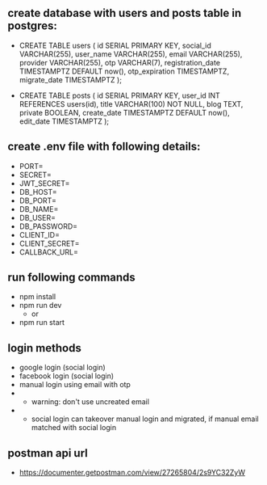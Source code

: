 ## create database with users and posts table in postgres:

- CREATE TABLE users (
  id SERIAL PRIMARY KEY,
  social_id VARCHAR(255),
  user_name VARCHAR(255),
  email VARCHAR(255),
  provider VARCHAR(255),
  otp VARCHAR(7),
  registration_date TIMESTAMPTZ DEFAULT now(),
  otp_expiration TIMESTAMPTZ,
  migrate_date TIMESTAMPTZ
  );

- CREATE TABLE posts (
  id SERIAL PRIMARY KEY,
  user_id INT REFERENCES users(id),
  title VARCHAR(100) NOT NULL,
  blog TEXT,
  private BOOLEAN,
  create_date TIMESTAMPTZ DEFAULT now(),
  edit_date TIMESTAMPTZ
  );

## create .env file with following details:

- PORT=
- SECRET=
- JWT_SECRET=
- DB_HOST=
- DB_PORT=
- DB_NAME=
- DB_USER=
- DB_PASSWORD=
- CLIENT_ID=
- CLIENT_SECRET=
- CALLBACK_URL=

## run following commands

- npm install
- npm run dev
  - or
- npm run start

## login methods

- google login (social login)
- facebook login (social login)
- manual login using email with otp
- - warning: don't use uncreated email
- - social login can takeover manual login and migrated, if manual email matched with social login

## postman api url
- https://documenter.getpostman.com/view/27265804/2s9YC32ZyW
